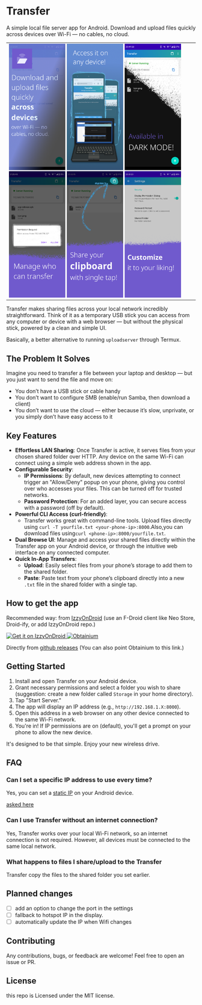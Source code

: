 # Transfer

A simple local file server app for Android. Download and upload files quickly across devices over Wi-Fi — no cables, no cloud.

<table>
  <tr>
    <td>
    	<img src="screenshots/result/01.png" width="150px" />
    	<img src="screenshots/result/02.png" width="150px" />
    	<img src="screenshots/result/03.png" width="150px" />
    	<img src="screenshots/result/04.png" width="150px" />
    	<img src="screenshots/result/05.png" width="150px" />
    	<img src="screenshots/result/06.png" width="150px" />
    </td>
  </tr>
</table>

Transfer makes sharing files across your local network incredibly straightforward. Think of it as a temporary USB stick you can access from any computer or device with a web browser — but without the physical stick, powered by a clean and simple UI.

Basically, a better alternative to running `uploadserver` through Termux.

## The Problem It Solves

Imagine you need to transfer a file between your laptop and desktop — but you just want to send the file and move on:

* You don’t have a USB stick or cable handy
* You don’t want to configure SMB (enable/run Samba, then download a client)
* You don’t want to use the cloud — either because it’s slow, unprivate, or you simply don’t have easy access to it

## Key Features

* **Effortless LAN Sharing**: Once Transfer is active, it serves files from your chosen shared folder over HTTP. Any device on the same Wi-Fi can connect using a simple web address shown in the app.
* **Configurable Security**:
    * **IP Permissions**: By default, new devices attempting to connect trigger an "Allow/Deny" popup on your phone, giving you control over who accesses your files. This can be turned off for trusted networks.
    * **Password Protection**: For an added layer, you can secure access with a password (off by default).
* **Powerful CLI Access (curl-friendly)**:
    * Transfer works great with command-line tools. Upload files directly using `curl -T yourfile.txt <your-phone-ip>:8000`.Also,you can download files using`curl <phone-ip>:8000/yourfile.txt`.
* **Dual Browse UI**: Manage and access your shared files directly within the Transfer app on your Android device, or through the intuitive web interface on any connected computer.
* **Quick In-App Transfers**:
    * **Upload**: Easily select files from your phone’s storage to add them to the shared folder.
    * **Paste**: Paste text from your phone’s clipboard directly into a new `.txt` file in the shared folder with a single tap.

## How to get the app
Recommended way:
from [IzzyOnDroid](https://apt.izzysoft.de/fdroid/index/apk/com.matanh.transfer) (use an F-Droid client like Neo Store, Droid-ify, or add IzzyOnDroid repo.)

  <a href="https://apt.izzysoft.de/fdroid/index/apk/com.matanh.transfer">
    <img alt="Get it on IzzyOnDroid" src="https://gitlab.com/IzzyOnDroid/repo/-/raw/master/assets/IzzyOnDroidButtonGreyBorder_nofont.png" height="54">
  </a>
  <a href="https://apps.obtainium.imranr.dev/redirect?r=obtainium://app/%7B%22id%22%3A%22com.matanh.transfer%22%2C%22url%22%3A%22https%3A%2F%2Fgithub.com%2Fmatan-h%2FTransfer%22%2C%22author%22%3A%22matan-h%22%2C%22name%22%3A%22Transfer%22%2C%22preferredApkIndex%22%3A0%2C%22additionalSettings%22%3A%22%7B%5C%22includePrereleases%5C%22%3Afalse%2C%5C%22fallbackToOlderReleases%5C%22%3Afalse%2C%5C%22filterReleaseTitlesByRegEx%5C%22%3A%5C%22%5C%22%2C%5C%22filterReleaseNotesByRegEx%5C%22%3A%5C%22%5C%22%2C%5C%22verifyLatestTag%5C%22%3Atrue%2C%5C%22sortMethodChoice%5C%22%3A%5C%22date%5C%22%2C%5C%22useLatestAssetDateAsReleaseDate%5C%22%3Atrue%2C%5C%22releaseTitleAsVersion%5C%22%3Atrue%2C%5C%22trackOnly%5C%22%3Afalse%2C%5C%22versionExtractionRegEx%5C%22%3A%5C%22%5C%22%2C%5C%22matchGroupToUse%5C%22%3A%5C%22%5C%22%2C%5C%22versionDetection%5C%22%3Atrue%2C%5C%22releaseDateAsVersion%5C%22%3Afalse%2C%5C%22useVersionCodeAsOSVersion%5C%22%3Afalse%2C%5C%22apkFilterRegEx%5C%22%3A%5C%22%5C%22%2C%5C%22invertAPKFilter%5C%22%3Afalse%2C%5C%22autoApkFilterByArch%5C%22%3Atrue%2C%5C%22appName%5C%22%3A%5C%22Transfer%5C%22%2C%5C%22appAuthor%5C%22%3A%5C%22matan%20h%5C%22%2C%5C%22shizukuPretendToBeGooglePlay%5C%22%3Afalse%2C%5C%22allowInsecure%5C%22%3Afalse%2C%5C%22exemptFromBackgroundUpdates%5C%22%3Afalse%2C%5C%22skipUpdateNotifications%5C%22%3Afalse%2C%5C%22about%5C%22%3A%5C%22A%20simple%20local%20file%20server%20app%20for%20Android.%20Download%20and%20upload%20files%20quickly%20across%20devices%20over%20Wi-Fi%20%E2%80%94%20no%20cables%2C%20no%20cloud.%5C%22%2C%5C%22refreshBeforeDownload%5C%22%3Afalse%7D%22%2C%22overrideSource%22%3Anull%7D">
    <img height="54" src="https://github.com/ImranR98/Obtainium/blob/main/assets/graphics/badge_obtainium.png?raw=true" alt="Obtainium"/>
  </a>

Directly from [github releases](https://github.com/matan-h/Transfer/releases) (You can also point Obtainium to this link.)


## Getting Started

1. Install and open Transfer on your Android device.
2. Grant necessary permissions and select a folder you wish to share (suggestion: create a new folder called `Storage` in your home directory).
3. Tap "Start Server."
4. The app will display an IP address (e.g., `http://192.168.1.X:8000`).
5. Open this address in a web browser on any other device connected to the same Wi-Fi network.
6. You're in! If IP permissions are on (default), you'll get a prompt on your phone to allow the new device.

It's designed to be that simple. Enjoy your new wireless drive.

## FAQ
### Can I set a specific IP address to use every time?
Yes, you can set a [static IP](https://junipersys.com/support/article/14695) on your Android device.

[asked here](https://www.reddit.com/r/fossdroid/comments/1l3yi6m/comment/mw9t8lt)

### Can I use Transfer without an internet connection?
Yes, Transfer works over your local Wi-Fi network, so an internet connection is not required. However, all devices must be connected to the same local network.

### What happens to files I share/upload to the Transfer
Transfer copy the files to the shared folder you set earlier.

## Planned changes

- [ ] add an option to change the port in the settings
- [ ] fallback to hotspot IP in the display.
- [ ] automatically update the IP when Wifi changes

## Contributing

Any contributions, bugs, or feedback are welcome!
Feel free to open an issue or PR.

## License
this repo is Licensed under the MIT license.
